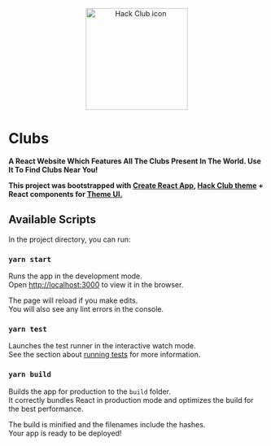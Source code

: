 <p align="center"><img width="200px" height="200px" alt="Hack Club icon" src="https://hackclub.com/icon/icon-masked.png"></a>


# Clubs
**A React Website Which Features All The Clubs Present In The World.
Use It To Find Clubs Near You!**


**This project was bootstrapped with [Create React App](https://github.com/facebook/create-react-app),
[Hack Club theme](https://theme.hackclub.com/) + React components for [Theme UI.](https://theme-ui.com/)**

## Available Scripts

In the project directory, you can run:

### `yarn start`

Runs the app in the development mode.<br />
Open [http://localhost:3000](http://localhost:3000) to view it in the browser.

The page will reload if you make edits.<br />
You will also see any lint errors in the console.

### `yarn test`

Launches the test runner in the interactive watch mode.<br />
See the section about [running tests](https://facebook.github.io/create-react-app/docs/running-tests) for more information.

### `yarn build`

Builds the app for production to the `build` folder.<br />
It correctly bundles React in production mode and optimizes the build for the best performance.

The build is minified and the filenames include the hashes.<br />
Your app is ready to be deployed!


